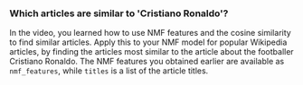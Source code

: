 ### Which articles are similar to 'Cristiano Ronaldo'?

In the video, you learned how to use NMF features and the cosine similarity to find similar articles. Apply this to your NMF model for popular Wikipedia articles, by finding the articles most similar to the article about the footballer Cristiano Ronaldo. The NMF features you obtained earlier are available as `nmf_features`, while `titles` is a list of the article titles.
